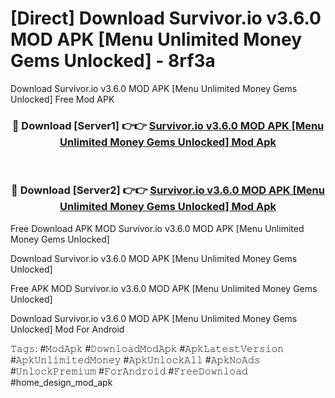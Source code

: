 # [Direct] Download Survivor.io v3.6.0 MOD APK [Menu Unlimited Money Gems Unlocked] - 8rf3a
Download Survivor.io v3.6.0 MOD APK [Menu Unlimited Money Gems Unlocked] Free Mod APK

<div align="center">
<h3>🔴 Download [Server1] 👉👉 <a href="https://apk-comot.site?title=Survivor.io_v3.6.0_MOD_APK_[Menu_Unlimited_Money_Gems_Unlocked]">Survivor.io v3.6.0 MOD APK [Menu Unlimited Money Gems Unlocked] Mod Apk</a></h3><br>

<h3>🔴 Download [Server2] 👉👉 <a href="https://apk-comot.site?title=Survivor.io_v3.6.0_MOD_APK_[Menu_Unlimited_Money_Gems_Unlocked]">Survivor.io v3.6.0 MOD APK [Menu Unlimited Money Gems Unlocked] Mod Apk</a></h3>
</div>


Free Download APK MOD Survivor.io v3.6.0 MOD APK [Menu Unlimited Money Gems Unlocked]

Download Survivor.io v3.6.0 MOD APK [Menu Unlimited Money Gems Unlocked] 

Free APK MOD Survivor.io v3.6.0 MOD APK [Menu Unlimited Money Gems Unlocked] 

Download Survivor.io v3.6.0 MOD APK [Menu Unlimited Money Gems Unlocked] Mod For Android

𝚃𝚊𝚐𝚜: #𝙼𝚘𝚍𝙰𝚙𝚔 #𝙳𝚘𝚠𝚗𝚕𝚘𝚊𝚍𝙼𝚘𝚍𝙰𝚙𝚔 #𝙰𝚙𝚔𝙻𝚊𝚝𝚎𝚜𝚝𝚅𝚎𝚛𝚜𝚒𝚘𝚗 #𝙰𝚙𝚔𝚄𝚗𝚕𝚒𝚖𝚒𝚝𝚎𝚍𝙼𝚘𝚗𝚎𝚢 #𝙰𝚙𝚔𝚄𝚗𝚕𝚘𝚌𝚔𝙰𝚕𝚕 #𝙰𝚙𝚔𝙽𝚘𝙰𝚍𝚜 #𝚄𝚗𝚕𝚘𝚌𝚔𝙿𝚛𝚎𝚖𝚒𝚞𝚖 #𝙵𝚘𝚛𝙰𝚗𝚍𝚛𝚘𝚒𝚍 #𝙵𝚛𝚎𝚎𝙳𝚘𝚠𝚗𝚕𝚘𝚊𝚍 #home_design_mod_apk